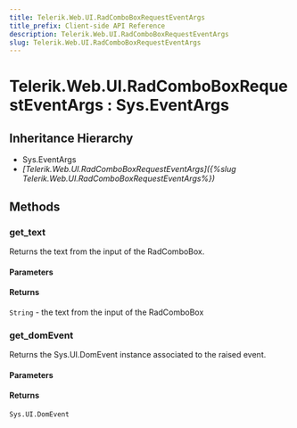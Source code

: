```yaml
---
title: Telerik.Web.UI.RadComboBoxRequestEventArgs
title_prefix: Client-side API Reference
description: Telerik.Web.UI.RadComboBoxRequestEventArgs
slug: Telerik.Web.UI.RadComboBoxRequestEventArgs
---
```


# Telerik.Web.UI.RadComboBoxRequestEventArgs : Sys.EventArgs 

## Inheritance Hierarchy

* Sys.EventArgs
* *[Telerik.Web.UI.RadComboBoxRequestEventArgs]({%slug Telerik.Web.UI.RadComboBoxRequestEventArgs%})*


## Methods

###  get_text

Returns the text from the input of the RadComboBox.

#### Parameters

#### Returns

`String` - the text from the input of the RadComboBox

### get_domEvent

Returns the Sys.UI.DomEvent instance associated to the raised event.

#### Parameters

#### Returns

`Sys.UI.DomEvent` 


